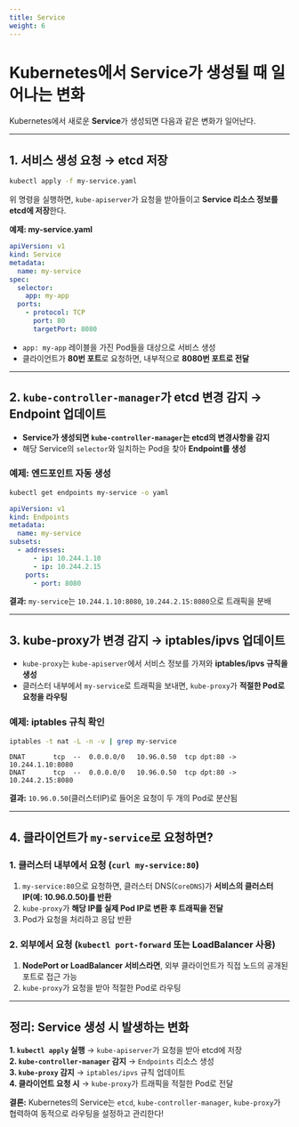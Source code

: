 ```yaml
---
title: Service
weight: 6
---
```

# **Kubernetes에서 Service가 생성될 때 일어나는 변화**  

Kubernetes에서 새로운 **Service**가 생성되면 다음과 같은 변화가 일어난다.  

---

## **1. 서비스 생성 요청 → etcd 저장**  
```sh
kubectl apply -f my-service.yaml
```
위 명령을 실행하면, `kube-apiserver`가 요청을 받아들이고 **Service 리소스 정보를 etcd에 저장**한다.  

**예제: my-service.yaml**
```yaml
apiVersion: v1
kind: Service
metadata:
  name: my-service
spec:
  selector:
    app: my-app
  ports:
    - protocol: TCP
      port: 80
      targetPort: 8080
```
- `app: my-app` 레이블을 가진 Pod들을 대상으로 서비스 생성  
- 클라이언트가 **80번 포트**로 요청하면, 내부적으로 **8080번 포트로 전달**  

---

## **2. `kube-controller-manager`가 etcd 변경 감지 → Endpoint 업데이트**  
- **Service가 생성되면 `kube-controller-manager`는 etcd의 변경사항을 감지**  
- 해당 Service의 `selector`와 일치하는 Pod을 찾아 **Endpoint를 생성**  

### **예제: 엔드포인트 자동 생성**
```sh
kubectl get endpoints my-service -o yaml
```
```yaml
apiVersion: v1
kind: Endpoints
metadata:
  name: my-service
subsets:
  - addresses:
      - ip: 10.244.1.10
      - ip: 10.244.2.15
    ports:
      - port: 8080
```
**결과:** `my-service`는 `10.244.1.10:8080`, `10.244.2.15:8080`으로 트래픽을 분배  

---

## **3. kube-proxy가 변경 감지 → iptables/ipvs 업데이트**  
- `kube-proxy`는 `kube-apiserver`에서 서비스 정보를 가져와 **iptables/ipvs 규칙을 생성**  
- 클러스터 내부에서 `my-service`로 트래픽을 보내면, `kube-proxy`가 **적절한 Pod로 요청을 라우팅**  

### **예제: iptables 규칙 확인**  
```sh
iptables -t nat -L -n -v | grep my-service
```
```
DNAT       tcp  --  0.0.0.0/0   10.96.0.50  tcp dpt:80 -> 10.244.1.10:8080
DNAT       tcp  --  0.0.0.0/0   10.96.0.50  tcp dpt:80 -> 10.244.2.15:8080
```
**결과:** `10.96.0.50`(클러스터IP)로 들어온 요청이 두 개의 Pod로 분산됨  

---

## **4. 클라이언트가 `my-service`로 요청하면?**  
### 1. 클러스터 내부에서 요청 (`curl my-service:80`)  
1. `my-service:80`으로 요청하면, 클러스터 DNS(`CoreDNS`)가 **서비스의 클러스터 IP(예: 10.96.0.50)를 반환**  
2. `kube-proxy`가 **해당 IP를 실제 Pod IP로 변환 후 트래픽을 전달**  
3. Pod가 요청을 처리하고 응답 반환  

### 2. 외부에서 요청 (`kubectl port-forward` 또는 LoadBalancer 사용)  
1. **NodePort or LoadBalancer 서비스라면**, 외부 클라이언트가 직접 노드의 공개된 포트로 접근 가능  
2. `kube-proxy`가 요청을 받아 적절한 Pod로 라우팅  

---

## **정리: Service 생성 시 발생하는 변화**  
**1. `kubectl apply` 실행** → `kube-apiserver`가 요청을 받아 etcd에 저장  
**2. `kube-controller-manager` 감지** → `Endpoints` 리소스 생성  
**3. `kube-proxy` 감지** → `iptables/ipvs` 규칙 업데이트  
**4. 클라이언트 요청 시** → `kube-proxy`가 트래픽을 적절한 Pod로 전달  

**결론:** Kubernetes의 Service는 `etcd`, `kube-controller-manager`, `kube-proxy`가 협력하여 동적으로 라우팅을 설정하고 관리한다!